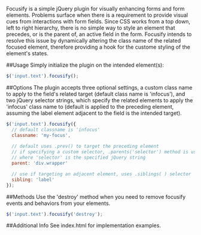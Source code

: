Focusify is a simple jQuery plugin for visually enhancing forms and form elements. Problems surface
when there is a requirement to provide visual cues from interactions with form fields. Since CSS
works from a top down, left to right hierarchy, there is no simple way to style an element that 
precedes, or is the parent of, an active field in the form. Focusify intends to resolve this issue
by dynamically altering the class name of the related focused element, therefore providing a hook
for the custome styling of the element's states.

##Usage
Simply initialize the plugin on the intended element(s):
```javascript
$('input.text').focusify();
```

##Options
The plugin accepts three optional settings, a custom class name to apply to the field's related
target (default class name is 'infocus'), and two jQuery selector strings, which specify the related
elements to apply the 'infocus' class name to (default is applied to the preceding element, assuming
the label element adjacent to the field is the intended target).

```javascript
$('input.text').focusify({
  // default classname is 'infocus'
  classname: 'my-focus',
	
  // default uses .prev() to target the preceding element
  // if specifying a custom selector, .parents('selector') method is used instead,
  // where 'selector' is the specified jQuery string
  parent: 'div.wrapper'

  // use if targeting an adjacent element, uses .siblings( ) selector
  sibling: 'label'
});
```

##Methods
Use the 'destroy' method when you need to remove focusify events and behaviors from your elements.

```javascript
$('input.text').focusify('destroy');
```

##Additional Info
See index.html for implementation examples.
